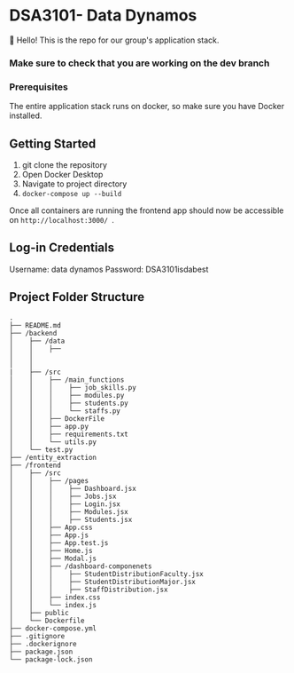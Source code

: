 # DSA3101- Data Dynamos
👋 Hello! This is the repo for our group's application stack. 

### Make sure to check that you are working on the dev branch

### Prerequisites
The entire application stack runs on docker, so make sure you have Docker installed.

## Getting Started
1. git clone the repository
2. Open Docker Desktop
3. Navigate to project directory
4. ```docker-compose up --build ```

Once all containers are running the frontend app should now be accessible on ```http://localhost:3000/ ```. 

## Log-in Credentials
Username: data dynamos
Password: DSA3101isdabest

## Project Folder Structure
```plaintext
.
├── README.md
├── /backend
│    ├── /data
│    │    ├──
│    │
│    │
|    ├── /src
│    │    ├── /main_functions
│    │    │    ├── job_skills.py
│    │    │    ├── modules.py
│    │    │    ├── students.py
│    │    │    └── staffs.py
│    │    ├── DockerFile
│    │    ├── app.py
│    │    ├── requirements.txt
│    │    └── utils.py
│    └── test.py
├── /entity_extraction
├── /frontend
│    ├── /src
│    │    ├── /pages
│    │    │    ├── Dashboard.jsx
│    │    │    ├── Jobs.jsx
│    │    │    ├── Login.jsx
│    │    │    ├── Modules.jsx
│    │    │    ├── Students.jsx
│    │    ├── App.css
│    │    ├── App.js
│    │    ├── App.test.js
│    │    ├── Home.js
│    │    ├── Modal.js
│    │    ├── /dashboard-componenets
│    │    │    ├── StudentDistributionFaculty.jsx
│    │    │    ├── StudentDistributionMajor.jsx
│    │    │    ├── StaffDistribution.jsx
│    │    ├── index.css
│    │    └── index.js
│    ├── public
│    └── Dockerfile
├── docker-compose.yml
├── .gitignore
├── .dockerignore
├── package.json
└── package-lock.json

```
